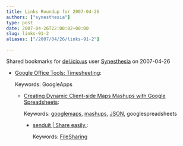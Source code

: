 ```yaml
---
title: Links Roundup for 2007-04-26
authors: ["synesthesia"]
type: post
date: 2007-04-26T22:00:02+00:00
slug: links-91-2 
aliases: ["/2007/04/26/links-91-2"]

---
```

Shared bookmarks for [del.icio.us][1] user  [Synesthesia][2] on 2007-04-26

  * [Google Office Tools: Timesheeting][3]:
  
    Keywords: GoogleApps</p> 
    
    </a></li> 
    
      * [Creating Dynamic Client-side Maps Mashups with Google Spreadsheets][4]:
  
        Keywords: [googlemaps][5], [mashups][6], [JSON][7], googlespreadsheets</p> 
        
        </a></li> 
        
          * [senduit | Share easily.][8]:
  
            Keywords: [FileSharing][9]</ul>

 [1]: https://del.icio.us/
 [2]: https://del.icio.us/synesthesia
 [3]: https://groups.google.co.uk/group/google-powered-office-tools-discussion/web/painless-timesheeting-tool "https://groups.google.co.uk/group/google-powered-office-tools-discussion/web/painless-timesheeting-tool"
 [4]: https://googlemapsapi.blogspot.com/2007/03/creating-dynamic-client-side-maps.html "https://googlemapsapi.blogspot.com/2007/03/creating-dynamic-client-side-maps.html"
 [5]: https://del.icio.us/synesthesia/googlemaps
 [6]: https://del.icio.us/synesthesia/mashups
 [7]: https://del.icio.us/synesthesia/JSON
 [8]: https://www.senduit.com/ "https://www.senduit.com/"
 [9]: https://del.icio.us/synesthesia/FileSharing